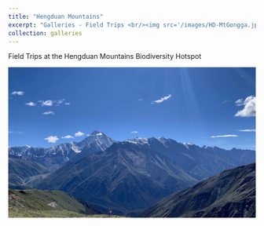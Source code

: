 ```yaml
---
title: "Hengduan Mountains"
excerpt: "Galleries - Field Trips <br/><img src='/images/HD-MtGongga.jpg'>"
collection: galleries
---
```


Field Trips at the Hengduan Mountains Biodiversity Hotspot

![Mt. Gongga - the highest peak at Hengduan Mountains](./images/HD-MtGongga.jpg)